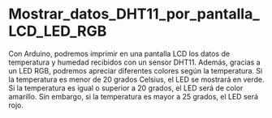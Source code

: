 # Mostrar_datos_DHT11_por_pantalla_LCD_LED_RGB
Con Arduino, podremos imprimir en una pantalla LCD los datos de temperatura y humedad recibidos con un sensor DHT11. Además, gracias a un LED RGB, podremos apreciar diferentes colores según la temperatura. Si la temperatura es menor de 20 grados Celsius, el LED se mostrará en verde. Si la temperatura es igual o superior a 20 grados, el LED será de color amarillo. Sin embargo, si la temperatura es mayor a 25 grados, el LED será rojo.

